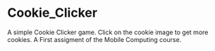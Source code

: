 # Cookie_Clicker
A simple Cookie Clicker game. Click on the cookie image to get more cookies. 
A First assigment of the Mobile Computing course.
